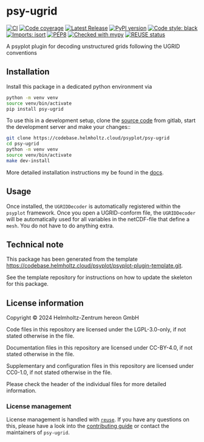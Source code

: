 <!--
SPDX-FileCopyrightText: 2024 Helmholtz-Zentrum hereon GmbH

SPDX-License-Identifier: CC-BY-4.0
-->

# psy-ugrid

[![CI](https://codebase.helmholtz.cloud/psyplot/psy-ugrid/badges/main/pipeline.svg)](https://codebase.helmholtz.cloud/psyplot/psy-ugrid/-/pipelines?page=1&scope=all&ref=main)
[![Code coverage](https://codebase.helmholtz.cloud/psyplot/psy-ugrid/badges/main/coverage.svg)](https://codebase.helmholtz.cloud/psyplot/psy-ugrid/-/graphs/main/charts)
[![Latest Release](https://codebase.helmholtz.cloud/psyplot/psy-ugrid/-/badges/release.svg)](https://codebase.helmholtz.cloud/psyplot/psy-ugrid)
[![PyPI version](https://img.shields.io/pypi/v/psy-ugrid.svg)](https://pypi.python.org/pypi/psy-ugrid/)
[![Code style: black](https://img.shields.io/badge/code%20style-black-000000.svg)](https://github.com/psf/black)
[![Imports: isort](https://img.shields.io/badge/%20imports-isort-%231674b1?style=flat&labelColor=ef8336)](https://pycqa.github.io/isort/)
[![PEP8](https://img.shields.io/badge/code%20style-pep8-orange.svg)](https://www.python.org/dev/peps/pep-0008/)
[![Checked with mypy](http://www.mypy-lang.org/static/mypy_badge.svg)](http://mypy-lang.org/)
[![REUSE status](https://api.reuse.software/badge/codebase.helmholtz.cloud/psyplot/psy-ugrid)](https://api.reuse.software/info/codebase.helmholtz.cloud/psyplot/psy-ugrid)


A psyplot plugin for decoding unstructured grids following the UGRID conventions

## Installation

Install this package in a dedicated python environment via

```bash
python -m venv venv
source venv/bin/activate
pip install psy-ugrid
```

To use this in a development setup, clone the [source code][source code] from
gitlab, start the development server and make your changes::

```bash
git clone https://codebase.helmholtz.cloud/psyplot/psy-ugrid
cd psy-ugrid
python -m venv venv
source venv/bin/activate
make dev-install
```

More detailed installation instructions my be found in the [docs][docs].


[source code]: https://codebase.helmholtz.cloud/psyplot/psy-ugrid
[docs]: https://psyplot.github.io/psy-ugridinstallation.html

## Usage

Once installed, the `UGRIDDecoder` is automatically registered within the
`psyplot` framework. Once you open a UGRID-conform file, the `UGRIDDecoder`
will be automatically used for all variables in the netCDF-file that define a
`mesh`. You do not have to do anything extra.


## Technical note

This package has been generated from the template
https://codebase.helmholtz.cloud/psyplot/psyplot-plugin-template.git.

See the template repository for instructions on how to update the skeleton for
this package.


## License information

Copyright © 2024 Helmholtz-Zentrum hereon GmbH



Code files in this repository are licensed under the
LGPL-3.0-only, if not stated otherwise
in the file.

Documentation files in this repository are licensed under CC-BY-4.0, if not stated otherwise in the file.

Supplementary and configuration files in this repository are licensed
under CC0-1.0, if not stated otherwise
in the file.

Please check the header of the individual files for more detailed
information.



### License management

License management is handled with [``reuse``](https://reuse.readthedocs.io/).
If you have any questions on this, please have a look into the
[contributing guide][contributing] or contact the maintainers of
`psy-ugrid`.

[contributing]: https://psyplot.github.io/psy-ugridcontributing.html
